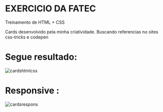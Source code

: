 # EXERCICIO DA FATEC

Treinamento de HTML + CSS

Cards desenvolvido pela minha criatividade. Buscando referencias no sites css-tricks e codepen 

# Segue resultado:

![cardshtmlcss](https://user-images.githubusercontent.com/74364714/133329941-2e937158-4f43-4404-bddf-504a91345240.jpg)

# Responsive :
![cardsrespons](https://user-images.githubusercontent.com/74364714/133330158-a3537303-0174-48ab-9381-caf465218810.jpg)
